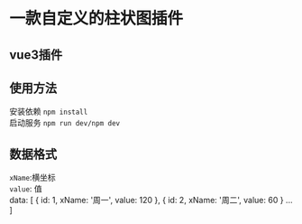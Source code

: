 # 一款自定义的柱状图插件

## vue3插件

## 使用方法
   安装依赖 `npm install` <br /> 
   启动服务 `npm run dev/npm dev` <br />

## 数据格式
   `xName`:横坐标 <br />
   `value`: 值 <br />
   data: [
        { id: 1, xName: '周一',  value: 120 },
        { id: 2, xName: '周二',  value: 60 }
        ...
   ]

